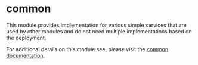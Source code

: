 # common

This module provides implementation for various simple services that are used by other modules and do not need multiple implementations based on the deployment.

For additional details on this module see, please visit the [common documentation](/docs/modules/common.md).
